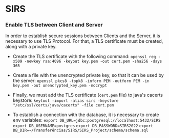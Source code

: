 # SIRS

### Enable TLS between Client and Server

In order to establish secure sessions between Clients and the Server, it is necessary to use TLS Protocol. For that,
a TLS certificate must be created, along with a private key.

- Create the TLS certificate with the following command:
`openssl req -x509 -newkey rsa:4096 -keyout key.pem -out cert.pem -sha256 -days 365`
  
- Create a file with the unencrypted private key, so that it can be used by the server:
`openssl pkcs8 -topk8 -inform PEM -outform PEM -in key.pem -out unencrypted_key.pem -nocrypt`

- Finally, we must add the TLS certificate (`cert.pem` file) to java's cacerts keystore:
  `keytool -import -alias sirs -keystore "/etc/ssl/certs/java/cacerts" -file cert.pem`

- To establish a connection with the database, it is necessary to create env variables:
  `export DB_URL=jdbc:postgresql://localhost:5432/SIRS`
  `export DB_USERNAME=postgres`
  `export DB_PASSWORD=SIRS2022`
  `export DB_DIR=~/Transferências/SIRS/SIRS_Project/schema/schema.sql`